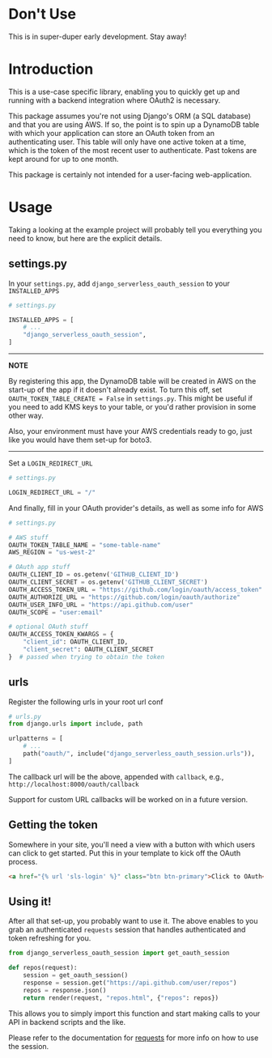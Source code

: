 # Don't Use

This is in super-duper early development. Stay away!

# Introduction

This is a use-case specific library, enabling you to quickly get up and running with a backend integration where OAuth2 is necessary.

This package assumes you're not using Django's ORM (a SQL database) and that you are using AWS. If so, the point is to spin up
a DynamoDB table with which your application can store an OAuth token from an authenticating user. This table will only have
one active token at a time, which is the token of the most recent user to authenticate. Past tokens are kept around for up to
one month.

This package is certainly not intended for a user-facing web-application.

# Usage

Taking a looking at the example project will probably tell you everything you need to know, but here are the explicit details.

## settings.py

In your `settings.py`, add `django_serverless_oauth_session` to your `INSTALLED_APPS`

```python
# settings.py

INSTALLED_APPS = [
    # ...
    "django_serverless_oauth_session",
]
```

---

**NOTE**

By registering this app, the DynamoDB table will be created in AWS on the start-up of the app if it doesn't already exist.
To turn this off, set `OAUTH_TOKEN_TABLE_CREATE = False` in `settings.py`. This might be useful if you need to add KMS keys
to your table, or you'd rather provision in some other way.

Also, your environment must have your AWS credentials ready to go, just like you would have them set-up for boto3.

---

Set a `LOGIN_REDIRECT_URL`

```python
# settings.py

LOGIN_REDIRECT_URL = "/"
```

And finally, fill in your OAuth provider's details, as well as some info for AWS

```python
# settings.py

# AWS stuff
OAUTH_TOKEN_TABLE_NAME = "some-table-name"
AWS_REGION = "us-west-2"

# OAuth app stuff
OAUTH_CLIENT_ID = os.getenv('GITHUB_CLIENT_ID')
OAUTH_CLIENT_SECRET = os.getenv('GITHUB_CLIENT_SECRET')
OAUTH_ACCESS_TOKEN_URL = "https://github.com/login/oauth/access_token"
OAUTH_AUTHORIZE_URL = "https://github.com/login/oauth/authorize"
OAUTH_USER_INFO_URL = "https://api.github.com/user"
OAUTH_SCOPE = "user:email"

# optional OAuth stuff
OAUTH_ACCESS_TOKEN_KWARGS = {
    "client_id": OAUTH_CLIENT_ID,
    "client_secret": OAUTH_CLIENT_SECRET
}  # passed when trying to obtain the token
```

## urls

Register the following urls in your root url conf

```python
# urls.py
from django.urls import include, path

urlpatterns = [
    # ...
    path("oauth/", include("django_serverless_oauth_session.urls")),
]
```

The callback url will be the above, appended with `callback`, e.g., `http://localhost:8000/oauth/callback`

Support for custom URL callbacks will be worked on in a future version.

## Getting the token

Somewhere in your site, you'll need a view with a button with which users can click to get started. Put
this in your template to kick off the OAuth process.

```html
<a href="{% url 'sls-login' %}" class="btn btn-primary">Click to OAuth</a>
```

## Using it!

After all that set-up, you probably want to use it. The above enables to you grab an authenticated `requests` session
that handles authenticated and token refreshing for you.

```python
from django_serverless_oauth_session import get_oauth_session

def repos(request):
    session = get_oauth_session()
    response = session.get("https://api.github.com/user/repos")
    repos = response.json()
    return render(request, "repos.html", {"repos": repos})
```

This allows you to simply import this function and start making calls to your API in backend scripts and the like.

Please refer to the documentation for [requests](https://docs.python-requests.org/en/master/) for more info on how to use
the session.
